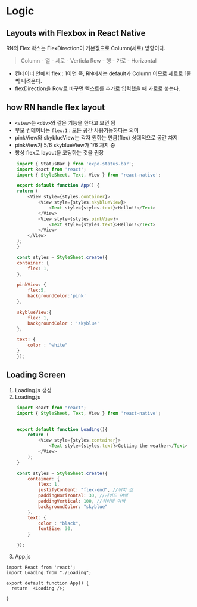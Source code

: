 # Logic

## Layouts with Flexbox in React Native
RN의 Flex 박스는 FlexDirection이 기본값으로 Column(세로) 방향이다.

> Column - 열 - 세로 - Verticla
> Row - 행 - 가로 - Horizontal

- 컨테이너 안에서 flex : 1이면 즉, RN에서는 default가 Column 이므로 세로로 1줄씩 내려온다.
- flexDirection을 Row로 바꾸면 텍스트를 추가로 입력했을 때 가로로 붙는다.

## how RN handle flex layout
- `<view>`는 `<div>`와 같은 기능을 한다고 보면 됨
- 부모 컨테이너는 `flex:1` : 모든 공간 사용가능하다는 의미
- pinkView와 skyblueView는 각자 원하는 만큼(flex) 상대적으로 공간 차지
- pinkView가 5/6 skyblueView가 1/6 차지 중
- 항상 flex로 layout을 코딩하는 것을 권장

```javascript
    import { StatusBar } from 'expo-status-bar';
    import React from 'react';
    import { StyleSheet, Text, View } from 'react-native';

    export default function App() {
    return (
        <View style={styles.container}>
            <View style={styles.skyblueView}>
                <Text style={styles.text}>Hello!!</Text>
            </View>
            <View style={styles.pinkView}>
                <Text style={styles.text}>Hello!!</Text>
            </View>
        </View>
    );
    }

    const styles = StyleSheet.create({
    container: {
        flex: 1,
    },

    pinkView: {
        flex:5,
        backgroundColor:'pink'
    },

    skyblueView:{
        flex: 1,
        backgroundColor : 'skyblue'
    },

    text: {
        color : "white"
    }
    });
```

## Loading Screen
1. Loading.js 생성
2. Loading.js
```javascript
    import React from "react";
    import { StyleSheet, Text, View } from 'react-native';


    export default function Loading(){
        return (
            <View style={styles.container}>
                <Text style={styles.text}>Getting the weather</Text>
            </View>
        );
    }

    const styles = StyleSheet.create({
        container: {
            flex: 1,
            justifyContent: "flex-end", //위치 값
            paddingHorizontal: 30, //사이드 여백
            paddingVertical: 100, //위아래 여백
            backgroundColor: "skyblue"
        },
        text: {
            color : "black",
            fontSize: 30,
        }

    });
```
3. App.js
```
import React from 'react';
import Loading from "./Loading";

export default function App() {
  return  <Loading />;
  
}
```

